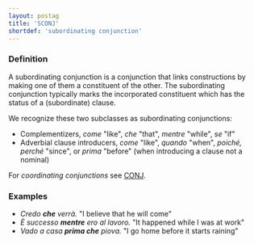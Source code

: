 ```yaml
---
layout: postag
title: 'SCONJ'
shortdef: 'subordinating conjunction'
---
```


### Definition

A subordinating conjunction is a conjunction that links constructions
by making one of them a constituent of the other. The subordinating
conjunction typically marks the incorporated constituent which has the
status of a (subordinate) clause.

We recognize these two subclasses as subordinating conjunctions:

* Complementizers, _come_ "like", _che_ "that", _mentre_ "while", _se_ "if"
* Adverbial clause introducers, _come_ "like", _quando_ "when", _poiché, perché_ "since", or _prima_ "before" (when introducing a clause not a nominal)

For _coordinating conjunctions_ see [CONJ]().

### Examples

- _Credo <b>che</b> verrà._ "I believe that he will come" 
- _È successo <b>mentre</b> ero al lavoro._ "It happened while I was at work"
- _Vado a casa <b>prima che</b> piova._ "I go home before it starts raining"

